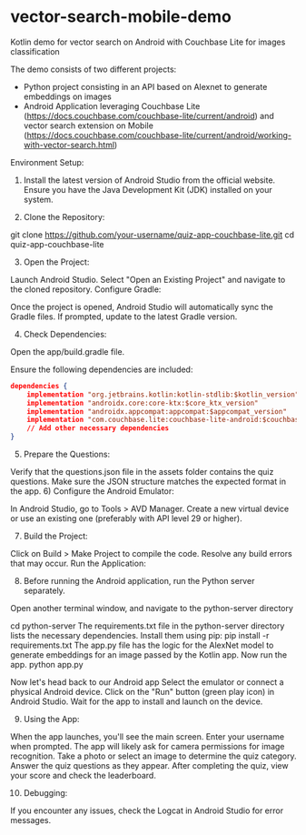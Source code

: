 # vector-search-mobile-demo

Kotlin demo for vector search on Android with Couchbase Lite for images classification

The demo consists of two different projects:
- Python project consisting in an API based on Alexnet to generate embeddings on images
- Android Application leveraging Couchbase Lite (https://docs.couchbase.com/couchbase-lite/current/android) and vector search extension on Mobile (https://docs.couchbase.com/couchbase-lite/current/android/working-with-vector-search.html)

Environment Setup:

1) Install the latest version of Android Studio from the official website.
Ensure you have the Java Development Kit (JDK) installed on your system.

2) Clone the Repository:

git clone https://github.com/your-username/quiz-app-couchbase-lite.git
cd quiz-app-couchbase-lite

3) Open the Project:

Launch Android Studio.
Select "Open an Existing Project" and navigate to the cloned repository.
Configure Gradle:

Once the project is opened, Android Studio will automatically sync the Gradle files.
If prompted, update to the latest Gradle version.

4) Check Dependencies:

Open the app/build.gradle file.

Ensure the following dependencies are included:
```json
dependencies {
    implementation "org.jetbrains.kotlin:kotlin-stdlib:$kotlin_version"
    implementation "androidx.core:core-ktx:$core_ktx_version"
    implementation "androidx.appcompat:appcompat:$appcompat_version"
    implementation "com.couchbase.lite:couchbase-lite-android:$couchbase_lite_version"
    // Add other necessary dependencies
}
```

5) Prepare the Questions:

Verify that the questions.json file in the assets folder contains the quiz questions.
Make sure the JSON structure matches the expected format in the app.
6) Configure the Android Emulator:

In Android Studio, go to Tools > AVD Manager.
Create a new virtual device or use an existing one (preferably with API level 29 or higher).

7) Build the Project:

Click on Build > Make Project to compile the code.
Resolve any build errors that may occur.
Run the Application:

8) Before running the Android application, run the Python server separately.

Open another terminal window, and navigate to the python-server directory

cd python-server
The requirements.txt file in the python-server directory lists the necessary dependencies. Install them using pip:
pip install -r requirements.txt
The app.py file has the logic for the AlexNet model to generate embeddings for an image passed by the Kotlin app. Now run the app.
python app.py


Now let's head back to our Android app
Select the emulator or connect a physical Android device.
Click on the "Run" button (green play icon) in Android Studio.
Wait for the app to install and launch on the device.

9) Using the App:

When the app launches, you'll see the main screen.
Enter your username when prompted.
The app will likely ask for camera permissions for image recognition.
Take a photo or select an image to determine the quiz category.
Answer the quiz questions as they appear.
After completing the quiz, view your score and check the leaderboard.

10) Debugging:

If you encounter any issues, check the Logcat in Android Studio for error messages.

